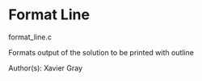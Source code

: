 Format Line
===========
format_line.c

Formats output of the solution to be printed with outline

Author(s): Xavier Gray
